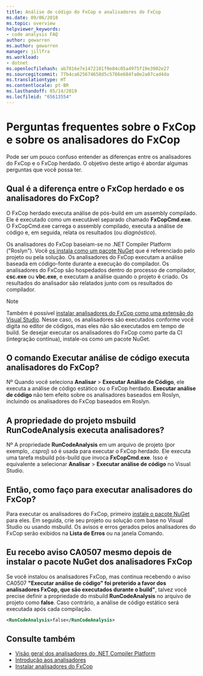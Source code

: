 ```yaml
---
title: Análise de código do FxCop e analisadores do FxCop
ms.date: 09/06/2018
ms.topic: overview
helpviewer_keywords:
- code analysis FAQ
author: gewarren
ms.author: gewarren
manager: jillfra
ms.workload:
- dotnet
ms.openlocfilehash: ab7816e7e1472101f0e84c05a4975f19e3902e27
ms.sourcegitcommit: 77b4ca625674658d5c5766e684fa0e2a07cad4da
ms.translationtype: HT
ms.contentlocale: pt-BR
ms.lasthandoff: 05/14/2019
ms.locfileid: "65613554"
---
```

# <a name="frequently-asked-questions-about-fxcop-and-fxcop-analyzers"></a>Perguntas frequentes sobre o FxCop e sobre os analisadores do FxCop

Pode ser um pouco confuso entender as diferenças entre os analisadores do FxCop e o FxCop herdado. O objetivo deste artigo é abordar algumas perguntas que você possa ter.

## <a name="whats-the-difference-between-legacy-fxcop-and-fxcop-analyzers"></a>Qual é a diferença entre o FxCop herdado e os analisadores do FxCop?

O FxCop herdado executa análise de pós-build em um assembly compilado. Ele é executado como um executável separado chamado **FxCopCmd.exe**. O FxCopCmd.exe carrega o assembly compilado, executa a análise de código e, em seguida, relata os resultados (ou *diagnóstico*).

Os analisadores do FxCop baseiam-se no .NET Compiler Platform ("Roslyn"). Você [os instala como um pacote NuGet](install-fxcop-analyzers.md#to-install-fxcop-analyzers-as-a-nuget-package) que é referenciado pelo projeto ou pela solução. Os analisadores do FxCop executam a análise baseada em código-fonte durante a execução do compilador. Os analisadores do FxCop são hospedados dentro do processo de compilador, **csc.exe** ou **vbc.exe**, e executam a análise quando o projeto é criado. Os resultados do analisador são relatados junto com os resultados do compilador.

> [!NOTE]
> Também é possível [instalar analisadores do FxCop como uma extensão do Visual Studio](install-fxcop-analyzers.md#to-install-fxcop-analyzers-as-a-vsix). Nesse caso, os analisadores são executados conforme você digita no editor de códigos, mas eles não são executados em tempo de build. Se desejar executar os analisadores do FxCop como parte da CI (integração contínua), instale-os como um pacote NuGet.

## <a name="does-the-run-code-analysis-command-run-fxcop-analyzers"></a>O comando Executar análise de código executa analisadores do FxCop?

Nº Quando você seleciona **Analisar** > **Executar Análise de Código**, ele executa a análise de código estático ou o FxCop herdado. **Executar análise de código** não tem efeito sobre os analisadores baseados em Roslyn, incluindo os analisadores do FxCop baseados em Roslyn.

## <a name="does-the-runcodeanalysis-msbuild-project-property-run-analyzers"></a>A propriedade do projeto msbuild RunCodeAnalysis executa analisadores?

Nº A propriedade **RunCodeAnalysis** em um arquivo de projeto (por exemplo, *.csproj*) só é usada para executar o FxCop herdado. Ele executa uma tarefa msbuild pós-build que invoca **FxCopCmd.exe**. Isso é equivalente a selecionar **Analisar** > **Executar análise de código** no Visual Studio.

## <a name="so-how-do-i-run-fxcop-analyzers-then"></a>Então, como faço para executar analisadores do FxCop?

Para executar os analisadores do FxCop, primeiro [instale o pacote NuGet](install-fxcop-analyzers.md) para eles. Em seguida, crie seu projeto ou solução com base no Visual Studio ou usando msbuild. Os avisos e erros gerados pelos analisadores do FxCop serão exibidos na **Lista de Erros** ou na janela Comando.

## <a name="i-get-warning-ca0507-even-after-ive-installed-the-fxcop-analyzers-nuget-package"></a>Eu recebo aviso CA0507 mesmo depois de instalar o pacote NuGet dos analisadores FxCop

Se você instalou os analisadores FxCop, mas continua recebendo o aviso CA0507 **"Executar análise de código" foi preterido a favor dos analisadores FxCop, que são executados durante o build"**, talvez você precise definir a propriedade do msbuild **RunCodeAnalysis** no arquivo de projeto como **false**. Caso contrário, a análise de código estático será executada após cada compilação.

```xml
<RunCodeAnalysis>false</RunCodeAnalysis>
```

## <a name="see-also"></a>Consulte também

- [Visão geral dos analisadores do .NET Compiler Platform](roslyn-analyzers-overview.md)
- [Introdução aos analisadores](fxcop-analyzers.yml)
- [Instalar analisadores do FxCop](install-fxcop-analyzers.md)
